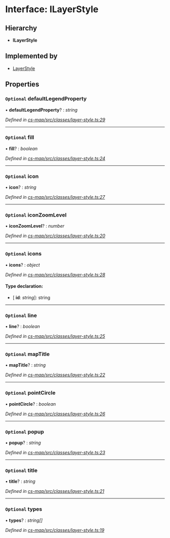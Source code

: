 # Interface: ILayerStyle

## Hierarchy

* **ILayerStyle**

## Implemented by

* [LayerStyle](../classes/_cs_map_src_classes_layer_style_.layerstyle.md)

## Properties

### `Optional` defaultLegendProperty

• **defaultLegendProperty**? : *string*

*Defined in [cs-map/src/classes/layer-style.ts:29](https://github.com/TNOCS/csnext/blob/40018c3a/packages/cs-map/src/classes/layer-style.ts#L29)*

___

### `Optional` fill

• **fill**? : *boolean*

*Defined in [cs-map/src/classes/layer-style.ts:24](https://github.com/TNOCS/csnext/blob/40018c3a/packages/cs-map/src/classes/layer-style.ts#L24)*

___

### `Optional` icon

• **icon**? : *string*

*Defined in [cs-map/src/classes/layer-style.ts:27](https://github.com/TNOCS/csnext/blob/40018c3a/packages/cs-map/src/classes/layer-style.ts#L27)*

___

### `Optional` iconZoomLevel

• **iconZoomLevel**? : *number*

*Defined in [cs-map/src/classes/layer-style.ts:20](https://github.com/TNOCS/csnext/blob/40018c3a/packages/cs-map/src/classes/layer-style.ts#L20)*

___

### `Optional` icons

• **icons**? : *object*

*Defined in [cs-map/src/classes/layer-style.ts:28](https://github.com/TNOCS/csnext/blob/40018c3a/packages/cs-map/src/classes/layer-style.ts#L28)*

#### Type declaration:

* \[ **id**: *string*\]: string

___

### `Optional` line

• **line**? : *boolean*

*Defined in [cs-map/src/classes/layer-style.ts:25](https://github.com/TNOCS/csnext/blob/40018c3a/packages/cs-map/src/classes/layer-style.ts#L25)*

___

### `Optional` mapTitle

• **mapTitle**? : *string*

*Defined in [cs-map/src/classes/layer-style.ts:22](https://github.com/TNOCS/csnext/blob/40018c3a/packages/cs-map/src/classes/layer-style.ts#L22)*

___

### `Optional` pointCircle

• **pointCircle**? : *boolean*

*Defined in [cs-map/src/classes/layer-style.ts:26](https://github.com/TNOCS/csnext/blob/40018c3a/packages/cs-map/src/classes/layer-style.ts#L26)*

___

### `Optional` popup

• **popup**? : *string*

*Defined in [cs-map/src/classes/layer-style.ts:23](https://github.com/TNOCS/csnext/blob/40018c3a/packages/cs-map/src/classes/layer-style.ts#L23)*

___

### `Optional` title

• **title**? : *string*

*Defined in [cs-map/src/classes/layer-style.ts:21](https://github.com/TNOCS/csnext/blob/40018c3a/packages/cs-map/src/classes/layer-style.ts#L21)*

___

### `Optional` types

• **types**? : *string[]*

*Defined in [cs-map/src/classes/layer-style.ts:19](https://github.com/TNOCS/csnext/blob/40018c3a/packages/cs-map/src/classes/layer-style.ts#L19)*
